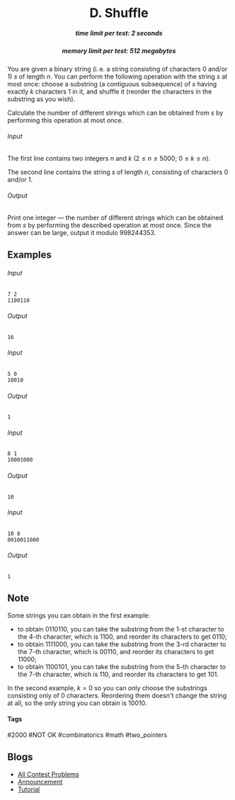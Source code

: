 <h1 style='text-align: center;'> D. Shuffle</h1>

<h5 style='text-align: center;'>time limit per test: 2 seconds</h5>
<h5 style='text-align: center;'>memory limit per test: 512 megabytes</h5>

You are given a binary string (i. e. a string consisting of characters 0 and/or 1) $s$ of length $n$. You can perform the following operation with the string $s$ at most once: choose a substring (a contiguous subsequence) of $s$ having exactly $k$ characters 1 in it, and shuffle it (reorder the characters in the substring as you wish).

Calculate the number of different strings which can be obtained from $s$ by performing this operation at most once.

###### Input

The first line contains two integers $n$ and $k$ ($2 \le n \le 5000$; $0 \le k \le n$).

The second line contains the string $s$ of length $n$, consisting of characters 0 and/or 1.

###### Output

Print one integer — the number of different strings which can be obtained from $s$ by performing the described operation at most once. Since the answer can be large, output it modulo $998244353$.

## Examples

###### Input


```text
7 2
1100110
```
###### Output


```text
16
```
###### Input


```text
5 0
10010
```
###### Output


```text
1
```
###### Input


```text
8 1
10001000
```
###### Output


```text
10
```
###### Input


```text
10 8
0010011000
```
###### Output


```text
1
```
## Note

Some strings you can obtain in the first example:

* to obtain 0110110, you can take the substring from the $1$-st character to the $4$-th character, which is 1100, and reorder its characters to get 0110;
* to obtain 1111000, you can take the substring from the $3$-rd character to the $7$-th character, which is 00110, and reorder its characters to get 11000;
* to obtain 1100101, you can take the substring from the $5$-th character to the $7$-th character, which is 110, and reorder its characters to get 101.

In the second example, $k = 0$ so you can only choose the substrings consisting only of 0 characters. Reordering them doesn't change the string at all, so the only string you can obtain is 10010.



#### Tags 

#2000 #NOT OK #combinatorics #math #two_pointers 

## Blogs
- [All Contest Problems](../Educational_Codeforces_Round_120_(Rated_for_Div._2).md)
- [Announcement](../blogs/Announcement.md)
- [Tutorial](../blogs/Tutorial.md)
